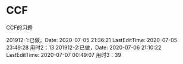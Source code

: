 # CCF
CCF的习题

201912-1:已做，Date: 2020-07-05 21:36:21 LastEditTime: 2020-07-05 23:49:28 用时2：13
201912-2:已做，Date: 2020-07-06 21:10:22 LastEditTime: 2020-07-07 00:49:07 用时3：39